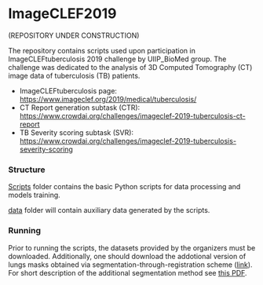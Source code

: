 # ImageCLEF2019

(REPOSITORY UNDER CONSTRUCTION)

The repository contains scripts used upon participation in ImageCLEFtuberculosis 2019 challenge by UIIP_BioMed group.
The challenge was dedicated to the analysis of 3D Computed Tomography (CT) image data of tuberculosis (TB) patients.

* ImageCLEFtuberculosis page: https://www.imageclef.org/2019/medical/tuberculosis/
* CT Report generation subtask (CTR): https://www.crowdai.org/challenges/imageclef-2019-tuberculosis-ct-report
* TB Severity scoring subtask (SVR): https://www.crowdai.org/challenges/imageclef-2019-tuberculosis-severity-scoring

### Structure

[Scripts](Scripts/README.md) folder contains the basic Python scripts for data processing and models training.

[data](data/README.md) folder will contain auxiliary data generated by the scripts.

### Running

Prior to running the scripts, the datasets provided by the organizers must be downloaded. 
Additionally, one should download the addotional version of lungs masks 
obtained via segmentation-through-registration scheme ([link]()).
For short description of the additional segmentation method see [this PDF]().
